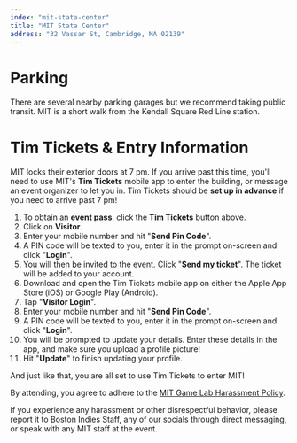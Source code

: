 ```yaml
---
index: "mit-stata-center"
title: "MIT Stata Center"
address: "32 Vassar St, Cambridge, MA 02139"
---
```


# Parking
There are several nearby parking garages but we recommend taking public transit. MIT is a short walk from the Kendall Square Red Line station.

# Tim Tickets & Entry Information

MIT locks their exterior doors at 7 pm. If you arrive past this time, you'll need to use MIT's **Tim Tickets** mobile app to enter the building, or message an event organizer to let you in. Tim Tickets should be **set up in advance** if you need to arrive past 7 pm!

1. To obtain an **event pass**, click the **Tim Tickets** button above.
2. Click on **Visitor**.
3. Enter your mobile number and hit "**Send Pin Code**".
4. A PIN code will be texted to you, enter it in the prompt on-screen and click "**Login**".
5. You will then be invited to the event. Click "**Send my ticket**". The ticket will be added to your account.
6. Download and open the Tim Tickets mobile app on either the Apple App Store (iOS) or Google Play (Android).
7. Tap "**Visitor Login**".
8. Enter your mobile number and hit "**Send Pin Code**".
9. A PIN code will be texted to you, enter it in the prompt on-screen and click "**Login**".
10. You will be prompted to update your details. Enter these details in the app, and make sure you upload a profile picture!
11. Hit "**Update**" to finish updating your profile.

And just like that, you are all set to use Tim Tickets to enter MIT!

By attending, you agree to adhere to the [MIT Game Lab Harassment Policy](http://gamelab.mit.edu/harassment-policy/).

If you experience any harassment or other disrespectful behavior, please report it to Boston Indies Staff, any of our socials through direct messaging, or speak with any MIT staff at the event.